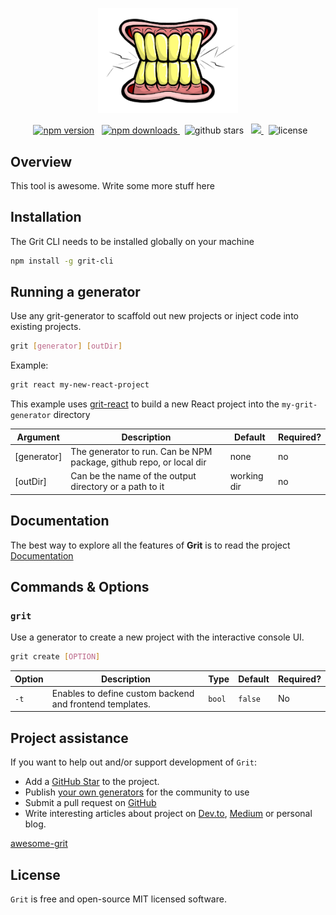 <p align="center"><img src="./docs/static/img/logo.png" width="224px"/>

<p align="center">
&nbsp;
<a href="https://badge.fury.io/js/grit-cli"><img src="https://img.shields.io/npm/v/grit-cli?label=Version&style=for-the-badge" alt="npm version"></a>
&nbsp;
<a href="https://www.npmjs.com/package/grit-cli" target="_blank">
<img src="https://img.shields.io/npm/dw/grit-cli?style=for-the-badge" alt="npm downloads" />
</a>
&nbsp;
<img src="https://img.shields.io/github/stars/TimCrooker/grit?style=for-the-badge" alt="github stars" />
&nbsp;
<a href="https://github.com/TimCrooker/Grit/actions/workflows/test.yml">
<img src="https://img.shields.io/github/workflow/status/timcrooker/grit/test?style=for-the-badge"/>
</a>
&nbsp;
<img src="https://img.shields.io/npm/l/grit-cli?style=for-the-badge" alt="license" />
</h1>

## Overview

This tool is awesome. Write some more stuff here

## Installation

The Grit CLI needs to be installed globally on your machine

```bash
npm install -g grit-cli
```

## Running a generator

Use any grit-generator to scaffold out new projects or inject code into existing projects.

```bash
grit [generator] [outDir]
```

Example:

```bash
grit react my-new-react-project
```

This example uses [grit-react](https://github.com/TimCrooker/grit-generator) to build a new React project into the `my-grit-generator` directory

| Argument    | Description                                                         | Default     | Required? |
| ----------- | ------------------------------------------------------------------- | ----------- | --------- |
| [generator] | The generator to run. Can be NPM package, github repo, or local dir | none        | no        |
| [outDir]    | Can be the name of the output directory or a path to it             | working dir | no        |

## Documentation

The best way to explore all the features of **Grit** is to read the project [Documentation](https://timcrooker.github.io/Grit/)

## Commands & Options

### `grit`

Use a generator to create a new project with the interactive console UI.

```bash
grit create [OPTION]
```

| Option | Description                                              | Type   | Default | Required? |
| ------ | -------------------------------------------------------- | ------ | ------- | --------- |
| `-t`   | Enables to define custom backend and frontend templates. | `bool` | `false` | No        |

## Project assistance

If you want to help out and/or support development of `Grit`:

- Add a [GitHub Star](https://github.com/TimCrooker/Grit) to the project.
- Publish [your own generators](https://github.com/TimCrooker/awesome-grit) for the community to use
- Submit a pull request on [GitHub](https://github.com/TimCrooker/Grit/pulls)
- Write interesting articles about project on [Dev.to](https://dev.to/), [Medium](https://medium.com/) or personal blog.

[awesome-grit](https://github.com/TimCrooker/awesome-grit)

## License

`Grit` is free and open-source MIT licensed software.

